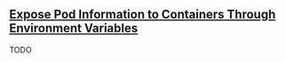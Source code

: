 ## [Expose Pod Information to Containers Through Environment Variables](https://kubernetes.io/docs/tasks/inject-data-application/environment-variable-expose-pod-information/)

TODO
